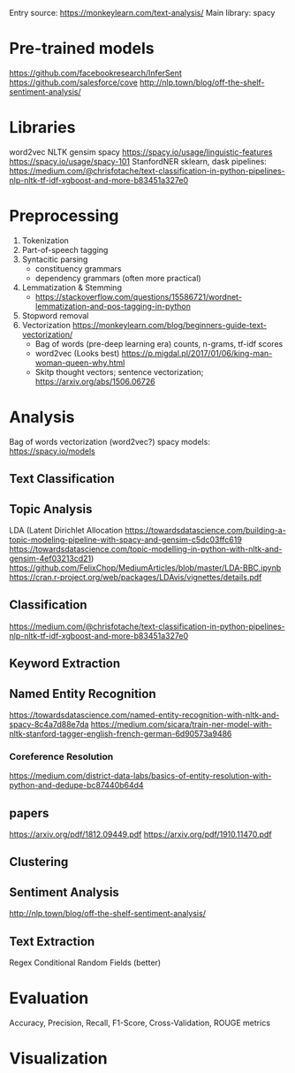 Entry source: https://monkeylearn.com/text-analysis/
Main library: spacy

# Pre-trained models
https://github.com/facebookresearch/InferSent
https://github.com/salesforce/cove
http://nlp.town/blog/off-the-shelf-sentiment-analysis/


# Libraries
word2vec
NLTK
gensim
spacy https://spacy.io/usage/linguistic-features https://spacy.io/usage/spacy-101
StanfordNER
sklearn, dask pipelines: https://medium.com/@chrisfotache/text-classification-in-python-pipelines-nlp-nltk-tf-idf-xgboost-and-more-b83451a327e0


# Preprocessing
1) Tokenization
2) Part-of-speech tagging
3) Syntacitic parsing
    - constituency grammars
    - dependency grammars (often more practical)
4) Lemmatization & Stemming
    - https://stackoverflow.com/questions/15586721/wordnet-lemmatization-and-pos-tagging-in-python
5) Stopword removal
5) Vectorization
    https://monkeylearn.com/blog/beginners-guide-text-vectorization/
    - Bag of words (pre-deep learning era)
      counts, n-grams, tf-idf scores
    - word2vec (Looks best) https://p.migdal.pl/2017/01/06/king-man-woman-queen-why.html
    - Skitp thought vectors; sentence vectorization; https://arxiv.org/abs/1506.06726


# Analysis

Bag of words vectorization
(word2vec?)
spacy models: https://spacy.io/models

## Text Classification

## Topic Analysis
LDA (Latent Dirichlet Allocation
https://towardsdatascience.com/building-a-topic-modeling-pipeline-with-spacy-and-gensim-c5dc03ffc619
https://towardsdatascience.com/topic-modelling-in-python-with-nltk-and-gensim-4ef03213cd21)
https://github.com/FelixChop/MediumArticles/blob/master/LDA-BBC.ipynb
https://cran.r-project.org/web/packages/LDAvis/vignettes/details.pdf


## Classification
https://medium.com/@chrisfotache/text-classification-in-python-pipelines-nlp-nltk-tf-idf-xgboost-and-more-b83451a327e0

## Keyword Extraction

## Named Entity Recognition
https://towardsdatascience.com/named-entity-recognition-with-nltk-and-spacy-8c4a7d88e7da
https://medium.com/sicara/train-ner-model-with-nltk-stanford-tagger-english-french-german-6d90573a9486

### Coreference Resolution
https://medium.com/district-data-labs/basics-of-entity-resolution-with-python-and-dedupe-bc87440b64d4

## papers
https://arxiv.org/pdf/1812.09449.pdf
https://arxiv.org/pdf/1910.11470.pdf 

## Clustering

## Sentiment Analysis
http://nlp.town/blog/off-the-shelf-sentiment-analysis/

## Text Extraction
Regex
Conditional Random Fields (better)


# Evaluation
Accuracy, Precision, Recall, F1-Score, Cross-Validation, ROUGE metrics


# Visualization
